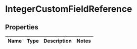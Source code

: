 
# IntegerCustomFieldReference

## Properties
Name | Type | Description | Notes
------------ | ------------- | ------------- | -------------



